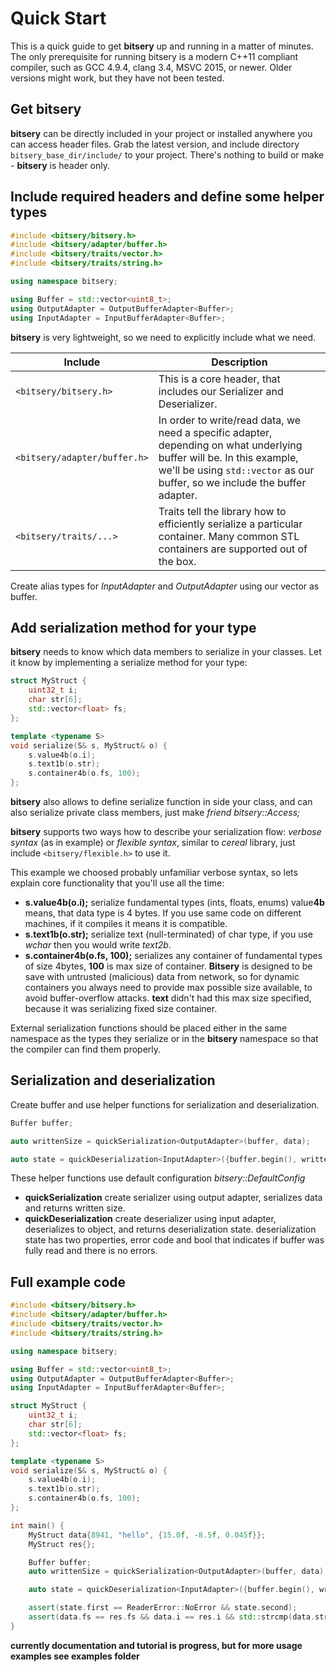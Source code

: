 # Quick Start

This is a quick guide to get **bitsery** up and running in a matter of minutes.
The only prerequisite for running bitsery is a modern C++11 compliant compiler, such as GCC 4.9.4, clang 3.4, MSVC 2015, or newer.
Older versions might work, but they have not been tested.

## Get bitsery

**bitsery** can be directly included in your project or installed anywhere you can access header files.
Grab the latest version, and include directory `bitsery_base_dir/include/` to your project.
There's nothing to build or make - **bitsery** is header only.

## Include required headers and define some helper types

```cpp
#include <bitsery/bitsery.h>
#include <bitsery/adapter/buffer.h>
#include <bitsery/traits/vector.h>
#include <bitsery/traits/string.h>

using namespace bitsery;

using Buffer = std::vector<uint8_t>;
using OutputAdapter = OutputBufferAdapter<Buffer>;
using InputAdapter = InputBufferAdapter<Buffer>;

```

**bitsery** is very lightweight, so we need to explicitly include what we need.

Include  |  Description
--|--
`<bitsery/bitsery.h>`  |  This is a core header, that includes our Serializer and Deserializer.
`<bitsery/adapter/buffer.h>`  |  In order to write/read data, we need a specific adapter, depending on what underlying buffer will be. In this example, we'll be using `std::vector` as our buffer, so we include the buffer adapter.
`<bitsery/traits/...>`  |  Traits tell the library how to efficiently serialize a particular container. Many common STL containers are supported out of the box.

Create alias types for *InputAdapter* and *OutputAdapter* using our vector as buffer.

## Add serialization method for your type

**bitsery** needs to know which data members to serialize in your classes.
Let it know by implementing a serialize method for your type:

```cpp
struct MyStruct {
    uint32_t i;
    char str[6];
    std::vector<float> fs;
};

template <typename S>
void serialize(S& s, MyStruct& o) {
    s.value4b(o.i);
    s.text1b(o.str);
    s.container4b(o.fs, 100);
};
```

**bitsery** also allows to define serialize function in side your class, and can also serialize private class members, just make *friend bitsery::Access;*

**bitsery** supports two ways how to describe your serialization flow: *verbose syntax* (as in example) or *flexible syntax*, similar to *cereal* library, just include `<bitsery/flexible.h>` to use it.

This example we choosed probably unfamiliar verbose syntax, so lets explain core functionality that you'll use all the time:
* **s.value4b(o.i);** serialize fundamental types (ints, floats, enums) value**4b** means, that data type is 4 bytes. If you use same code on different machines, if it compiles it means it is compatible.
* **s.text1b(o.str);** serialize text (null-terminated) of char type, if you use *wchar* then you would write *text2b*.
* **s.container4b(o.fs, 100);** serializes any container of fundamental types of size 4bytes, **100** is max size of container.
**Bitsery** is designed to be save with untrusted (malicious) data from network, so for dynamic containers you always need to provide max possible size available, to avoid buffer-overflow attacks.
**text** didn't had this max size specified, because it was serializing fixed size container.

External serialization functions should be placed either in the same namespace as the types they serialize or in the **bitsery** namespace so that the compiler can find them properly.

## Serialization and deserialization

Create buffer and use helper functions for serialization and deserialization.

```cpp
Buffer buffer;

auto writtenSize = quickSerialization<OutputAdapter>(buffer, data);

auto state = quickDeserialization<InputAdapter>({buffer.begin(), writtenSize}, res);
```

These helper functions use default configuration *bitsery::DefaultConfig*
* **quickSerialization** create serializer using output adapter, serializes data and returns written size.
* **quickDeserialization** create deserializer using input adapter, deserializes to object, and returns deserialization state.
deserialization state has two properties, error code and bool that indicates if buffer was fully read and there is no errors.

## Full example code

```cpp
#include <bitsery/bitsery.h>
#include <bitsery/adapter/buffer.h>
#include <bitsery/traits/vector.h>
#include <bitsery/traits/string.h>

using namespace bitsery;

using Buffer = std::vector<uint8_t>;
using OutputAdapter = OutputBufferAdapter<Buffer>;
using InputAdapter = InputBufferAdapter<Buffer>;

struct MyStruct {
    uint32_t i;
    char str[6];
    std::vector<float> fs;
};

template <typename S>
void serialize(S& s, MyStruct& o) {
    s.value4b(o.i);
    s.text1b(o.str);
    s.container4b(o.fs, 100);
};

int main() {
    MyStruct data{8941, "hello", {15.0f, -8.5f, 0.045f}};
    MyStruct res{};

    Buffer buffer;
    auto writtenSize = quickSerialization<OutputAdapter>(buffer, data);

    auto state = quickDeserialization<InputAdapter>({buffer.begin(), writtenSize}, res);

    assert(state.first == ReaderError::NoError && state.second);
    assert(data.fs == res.fs && data.i == res.i && std::strcmp(data.str, res.str) == 0);
}
```

**currently documentation and tutorial is progress, but for more usage examples see examples folder**
